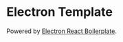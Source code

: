 # Electron Template

Powered by [Electron React Boilerplate](https://github.com/electron-react-boilerplate/electron-react-boilerplate).